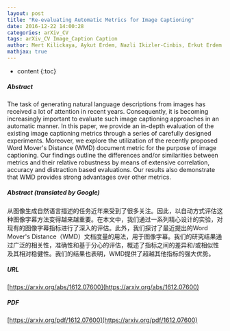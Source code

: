 ```yaml
---
layout: post
title: "Re-evaluating Automatic Metrics for Image Captioning"
date: 2016-12-22 14:00:28
categories: arXiv_CV
tags: arXiv_CV Image_Caption Caption
author: Mert Kilickaya, Aykut Erdem, Nazli Ikizler-Cinbis, Erkut Erdem
mathjax: true
---
```


* content
{:toc}

##### Abstract
The task of generating natural language descriptions from images has received a lot of attention in recent years. Consequently, it is becoming increasingly important to evaluate such image captioning approaches in an automatic manner. In this paper, we provide an in-depth evaluation of the existing image captioning metrics through a series of carefully designed experiments. Moreover, we explore the utilization of the recently proposed Word Mover's Distance (WMD) document metric for the purpose of image captioning. Our findings outline the differences and/or similarities between metrics and their relative robustness by means of extensive correlation, accuracy and distraction based evaluations. Our results also demonstrate that WMD provides strong advantages over other metrics.

##### Abstract (translated by Google)
从图像生成自然语言描述的任务近年来受到了很多关注。因此，以自动方式评估这种图像字幕方法变得越来越重要。在本文中，我们通过一系列精心设计的实验，对现有的图像字幕指标进行了深入的评估。此外，我们探讨了最近提出的Word Mover's Distance（WMD）文档度量的用法，用于图像字幕。我们的研究结果通过广泛的相关性，准确性和基于分心的评估，概述了指标之间的差异和/或相似性及其相对稳健性。我们的结果也表明，WMD提供了超越其他指标的强大优势。

##### URL
[https://arxiv.org/abs/1612.07600](https://arxiv.org/abs/1612.07600)

##### PDF
[https://arxiv.org/pdf/1612.07600](https://arxiv.org/pdf/1612.07600)

